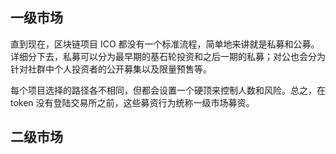 ## 一级市场

直到现在，区块链项目 ICO 都没有一个标准流程，简单地来讲就是私募和公募。详细分下去，私募可以分为最早期的基石轮投资和之后一期的私募；对公也会分为针对社群中个人投资者的公开募集以及限量预售等。

每个项目选择的路径各不相同，但都会设置一个硬顶来控制人数和风险。总之，在 token 没有登陆交易所之前，这些募资行为统称一级市场募资。

## 二级市场